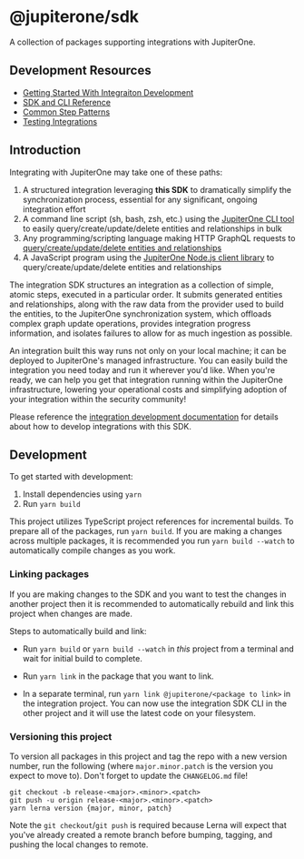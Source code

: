 # @jupiterone/sdk

A collection of packages supporting integrations with JupiterOne.

## Development Resources

- [Getting Started With Integraiton Development](docs/integrations/development_guide)
- [SDK and CLI Reference](docs/integrations/development.md)
- [Common Step Patterns](docs/integrations/step-patterns.md)
- [Testing Integrations](docs/integrations/testing.md)

## Introduction

Integrating with JupiterOne may take one of these paths:

1. A structured integration leveraging **this SDK** to dramatically simplify the
   synchronization process, essential for any significant, ongoing integration
   effort
1. A command line script (sh, bash, zsh, etc.) using the [JupiterOne CLI
   tool][2] to easily query/create/update/delete entities and relationships in
   bulk
1. Any programming/scripting language making HTTP GraphQL requests to
   [query/create/update/delete entities and relationships][1]
1. A JavaScript program using the [JupiterOne Node.js client library][2] to
   query/create/update/delete entities and relationships

The integration SDK structures an integration as a collection of simple, atomic
steps, executed in a particular order. It submits generated entities and
relationships, along with the raw data from the provider used to build the
entities, to the JupiterOne synchronization system, which offloads complex graph
update operations, provides integration progress information, and isolates
failures to allow for as much ingestion as possible.

An integration built this way runs not only on your local machine; it can be
deployed to JupiterOne's managed infrastructure. You can easily build the
integration you need today and run it wherever you'd like. When you're ready, we
can help you get that integration running within the JupiterOne infrastructure,
lowering your operational costs and simplifying adoption of your integration
within the security community!

Please reference the
[integration development documentation](docs/integrations/development.md) for
details about how to develop integrations with this SDK.

## Development

To get started with development:

1. Install dependencies using `yarn`
1. Run `yarn build`

This project utilizes TypeScript project references for incremental builds. To
prepare all of the packages, run `yarn build`. If you are making a changes
across multiple packages, it is recommended you run `yarn build --watch` to
automatically compile changes as you work.

### Linking packages

If you are making changes to the SDK and you want to test the changes in another
project then it is recommended to automatically rebuild and link this project
when changes are made.

Steps to automatically build and link:

- Run `yarn build` or `yarn build --watch` in _this_ project from a terminal and
  wait for initial build to complete.

- Run `yarn link` in the package that you want to link.

- In a separate terminal, run `yarn link @jupiterone/<package to link>` in the
  integration project. You can now use the integration SDK CLI in the other
  project and it will use the latest code on your filesystem.

### Versioning this project

To version all packages in this project and tag the repo with a new version
number, run the following (where `major.minor.patch` is the version you expect
to move to). Don't forget to update the `CHANGELOG.md` file!

```shell
git checkout -b release-<major>.<minor>.<patch>
git push -u origin release-<major>.<minor>.<patch>
yarn lerna version {major, minor, patch}
```

Note the `git checkout`/`git push` is required because Lerna will expect that
you've already created a remote branch before bumping, tagging, and pushing the
local changes to remote.

[1]:
  https://support.jupiterone.io/hc/en-us/articles/360022722094-JupiterOne-Platform-API
[2]: https://github.com/JupiterOne/jupiterone-client-nodejs
